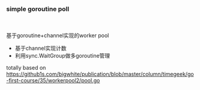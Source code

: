 ### simple goroutine poll
<br>
</br>
基于goroutine+channel实现的worker pool

* 基于channel实现计数
* 利用sync.WaitGroup做多goroutine管理


totally based on https://github1s.com/bigwhite/publication/blob/master/column/timegeek/go-first-course/35/workerpool2/pool.go
